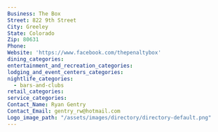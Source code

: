 ```yaml
---
Business: The Box
Street: 822 9th Street
City: Greeley
State: Colorado
Zip: 80631
Phone:
Website: 'https://www.facebook.com/thepenaltybox'
dining_categories:
entertainment_and_recreation_categories:
lodging_and_event_centers_categories:
nightlife_categories:
  - bars-and-clubs
retail_categories:
service_categories:
Contact_Name: Ryan Gentry
Contact_Email: gentry_rw@hotmail.com
Logo_image_path: "/assets/images/directory/directory-default.png"
---
```



